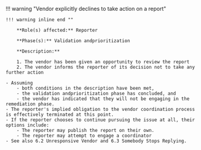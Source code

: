 <a name="07"></a>
!!! warning "Vendor explicitly declines to take action on a report"

    !!! warning inline end ""

        **Role(s) affected:** Reporter

        **Phase(s):** Validation andprioritization

        **Description:**

        1. The vendor has been given an opportunity to review the report
        2. The vendor informs the reporter of its decision not to take any further action

    - Assuming 
        - both conditions in the description have been met,
        - the validation andprioritization phase has concluded, and
        - the vendor has indicated that they will not be engaging in the remediation phase. 
    - The reporter's implied obligation to the vendor coordination process is effectively terminated at this point. 
    - If the reporter chooses to continue pursuing the issue at all, their options include:
        - The reporter may publish the report on their own.
        - The reporter may attempt to engage a coordinator
    - See also 6.2 Unresponsive Vendor and 6.3 Somebody Stops Replying.

